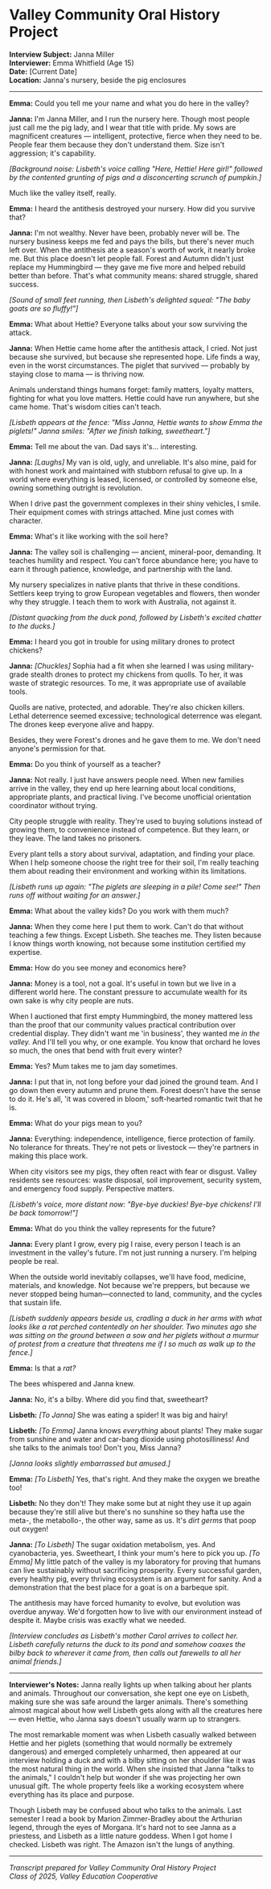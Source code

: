 # Valley Community Oral History Project
**Interview Subject:** Janna Miller  
**Interviewer:** Emma Whitfield (Age 15)  
**Date:** [Current Date]  
**Location:** Janna's nursery, beside the pig enclosures

---

**Emma:** Could you tell me your name and what you do here in the valley?

**Janna:** I'm Janna Miller, and I run the nursery here. Though most people just call me the pig lady, and I wear that title with pride. My sows are magnificent creatures — intelligent, protective, fierce when they need to be. People fear them because they don't understand them. Size isn't aggression; it's capability.

*[Background noise: Lisbeth's voice calling "Here, Hettie! Here girl!" followed by the contented grunting of pigs and a disconcerting scrunch of pumpkin.]*

Much like the valley itself, really.

**Emma:** I heard the antithesis destroyed your nursery. How did you survive that?

**Janna:** I'm not wealthy. Never have been, probably never will be. The nursery business keeps me fed and pays the bills, but there's never much left over. When the antithesis ate a season's worth of work, it nearly broke me. But this place doesn't let people fall. Forest and Autumn didn't just replace my Hummingbird — they gave me five more and helped rebuild better than before. That's what community means: shared struggle, shared success.

*[Sound of small feet running, then Lisbeth's delighted squeal: "The baby goats are so fluffy!"]*

**Emma:** What about Hettie? Everyone talks about your sow surviving the attack.

**Janna:** When Hettie came home after the antithesis attack, I cried. Not just because she survived, but because she represented hope. Life finds a way, even in the worst circumstances. The piglet that survived — probably by staying close to mama — is thriving now.

Animals understand things humans forget: family matters, loyalty matters, fighting for what you love matters. Hettie could have run anywhere, but she came home. That's wisdom cities can't teach.

*[Lisbeth appears at the fence: "Miss Janna, Hettie wants to show Emma the piglets!" Janna smiles: "After we finish talking, sweetheart."]*

**Emma:** Tell me about the van. Dad says it's... interesting.

**Janna:** *[Laughs]* My van is old, ugly, and unreliable. It's also mine, paid for with honest work and maintained with stubborn refusal to give up. In a world where everything is leased, licensed, or controlled by someone else, owning something outright is revolution.

When I drive past the government complexes in their shiny vehicles, I smile. Their equipment comes with strings attached. Mine just comes with character.

**Emma:** What's it like working with the soil here?

**Janna:** The valley soil is challenging — ancient, mineral-poor, demanding. It teaches humility and respect. You can't force abundance here; you have to earn it through patience, knowledge, and partnership with the land.

My nursery specializes in native plants that thrive in these conditions. Settlers keep trying to grow European vegetables and flowers, then wonder why they struggle. I teach them to work with Australia, not against it.

*[Distant quacking from the duck pond, followed by Lisbeth's excited chatter to the ducks.]*

**Emma:** I heard you got in trouble for using military drones to protect chickens?

**Janna:** *[Chuckles]* Sophia had a fit when she learned I was using military-grade stealth drones to protect my chickens from quolls. To her, it was waste of strategic resources. To me, it was appropriate use of available tools.

Quolls are native, protected, and adorable. They're also chicken killers. Lethal deterrence seemed excessive; technological deterrence was elegant. The drones keep everyone alive and happy.

Besides, they were Forest's drones and he gave them to me. We don't need anyone's permission for that.

**Emma:** Do you think of yourself as a teacher?

**Janna:** Not really. I just have answers people need. When new families arrive in the valley, they end up here learning about local conditions, appropriate plants, and practical living. I've become unofficial orientation coordinator without trying.

City people struggle with reality. They're used to buying solutions instead of growing them, to convenience instead of competence. But they learn, or they leave. The land takes no prisoners.

Every plant tells a story about survival, adaptation, and finding your place. When I help someone choose the right tree for their soil, I'm really teaching them about reading their environment and working within its limitations.

*[Lisbeth runs up again: "The piglets are sleeping in a pile! Come see!" Then runs off without waiting for an answer.]*

**Emma:** What about the valley kids? Do you work with them much?

**Janna:** When they come here I put them to work. Can't do that without teaching a few things. Except Lisbeth. She teaches me. They listen because I know things worth knowing, not because some institution certified my expertise.

**Emma:** How do you see money and economics here?

**Janna:** Money is a tool, not a goal. It's useful in town but we live in a different world here. The constant pressure to accumulate wealth for its own sake is why city people are nuts.

When I auctioned that first empty Hummingbird, the money mattered less than the proof that our community values practical contribution over credential display. They didn't want me 'in business', they wanted me _in the valley._ And I'll tell you why, or one example. You know that orchard he loves so much, the ones that bend with fruit every winter?

**Emma:** Yes? Mum takes me to jam day sometimes.

**Janna:** I put that in, not long before your dad joined the ground team. And I go down then every autumn and prune them. Forest doesn't have the sense to do it. He's all, 'it was covered in bloom,' soft-hearted romantic twit that he is.

**Emma:** What do your pigs mean to you?

**Janna:** Everything: independence, intelligence, fierce protection of family. No tolerance for threats. They're not pets or livestock — they're partners in making this place work.

When city visitors see my pigs, they often react with fear or disgust. Valley residents see resources: waste disposal, soil improvement, security system, and emergency food supply. Perspective matters.

*[Lisbeth's voice, more distant now: "Bye-bye duckies! Bye-bye chickens! I'll be back tomorrow!"]*

**Emma:** What do you think the valley represents for the future?

**Janna:** Every plant I grow, every pig I raise, every person I teach is an investment in the valley's future. I'm not just running a nursery. I'm helping people be real.

When the outside world inevitably collapses, we'll have food, medicine, materials, and knowledge. Not because we're preppers, but because we never stopped being human—connected to land, community, and the cycles that sustain life.

*[Lisbeth suddenly appears beside us, cradling a duck in her arms with what looks like a rat perched contentedly on her shoulder. Two minutes ago she was sitting on the ground between a sow and her piglets without a murmur of protest from a creature that threatens me if I so much as walk up to the fence.]*

**Emma:** Is that a _rat?_

The bees whispered and Janna knew.

**Janna:** No, it's a bilby. Where did you find that, sweetheart?

**Lisbeth:** *[To Janna]* She was eating a spider! It was big and hairy!

**Lisbeth:** *[To Emma]* Janna knows _everything_ about plants! They make sugar from sunshine and water and car-bang dioxide using photosilliness! And she talks to the animals too! Don't you, Miss Janna?

*[Janna looks slightly embarrassed but amused.]*

**Emma:** *[To Lisbeth]* Yes, that's right. And they make the oxygen we breathe too!

**Lisbeth:** No they don't! They make some but at night they use it up again because they're still alive but there's no sunshine so they hafta use the meta-, the metabollo-, the other way, same as us. It's _dirt germs_ that poop out oxygen!

**Janna:** *[To Lisbeth]* The sugar oxidation metabolism, yes. And cyanobacteria, yes. Sweetheart, I think your mum's here to pick you up. *[To Emma]* My little patch of the valley is my laboratory for proving that humans can live sustainably without sacrificing prosperity. Every successful garden, every healthy pig, every thriving ecosystem is an argument for sanity. And a demonstration that the best place for a goat is on a barbeque spit.

The antithesis may have forced humanity to evolve, but evolution was overdue anyway. We'd forgotten how to live with our environment instead of despite it. Maybe crisis was exactly what we needed.

*[Interview concludes as Lisbeth's mother Carol arrives to collect her. Lisbeth carefully returns the duck to its pond and somehow coaxes the bilby back to wherever it came from, then calls out farewells to all her animal friends.]*

---

**Interviewer's Notes:** Janna really lights up when talking about her plants and animals. Throughout our conversation, she kept one eye on Lisbeth, making sure she was safe around the larger animals. There's something almost magical about how well Lisbeth gets along with all the creatures here — even Hettie, who Janna says doesn't usually warm up to strangers. 

The most remarkable moment was when Lisbeth casually walked between Hettie and her piglets (something that would normally be extremely dangerous) and emerged completely unharmed, then appeared at our interview holding a duck and with a bilby sitting on her shoulder like it was the most natural thing in the world. When she insisted that Janna "talks to the animals," I couldn't help but wonder if she was projecting her own unusual gift. The whole property feels like a working ecosystem where everything has its place and purpose. 

Though Lisbeth may be confused about who talks to the animals. Last semester I read a book by Marion Zimmer-Bradley about the Arthurian legend, through the eyes of Morgana. It's hard not to see Janna as a priestess, and Lisbeth as a little nature goddess. When I got home I checked. Lisbeth was right. The Amazon isn't the lungs of anything.

---

*Transcript prepared for Valley Community Oral History Project*  
*Class of 2025, Valley Education Cooperative*

